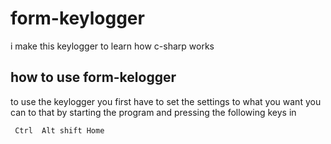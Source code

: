 # form-keylogger

i make this keylogger to learn how c-sharp works

## how to use form-kelogger

to use the keylogger you first have to set the settings to what you want you can to that by starting 
the program and pressing the following keys in  

```
 Ctrl  Alt shift Home 
```
